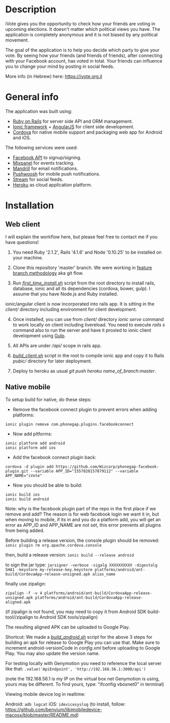 # Description

iVote gives you the opportunity to check how your friends are voting in upcoming elections. It doesn't matter which political views you have. The application is completely anonymous and it is not biased by any political movement.

The goal of the application is to help you decide which party to give your vote. By seeing how your friends (and friends of friends), after connecting with your Facebook account, has voted in total. Your friends can influence you to change your mind by posting in social feeds.

More info (in Hebrew) here: https://ivote.org.il

# General info

The application was built using:
- [Ruby on Rails](http://rubyonrails.org) for server side API and ORM management.
- [Ionic framework](http://ionicframework.com) + [AngularJS](https://angularjs.org) for client side development.
- [Cordova](https://cordova.apache.org) for native mobile support and packaging web app for Android and iOS.

The following services were used:
- [Facebook API](https://developers.facebook.com/docs/graph-api/) to signup/signing.
- [Mixpanel](https://mixpanel.com) for events tracking.
- [Mandrill](https://mandrill.com) for email notifications.
- [Pushwoosh](https://www.pushwoosh.com) for mobile push notifications.
- [Stream](http://getstream.io) for social feeds.
- [Heroku](https://www.heroku.com) as cloud application platform.


# Installation

## Web client

I will explain the workflow here, but please feel free to contact me if you have questions!

1. You need Ruby '2.1.2', Rails '4.1.6' and Node '0.10.25' to be installed on your machine.

2. Clone this repository 'master' branch. We were working in [feature branch methodology](http://nvie.com/posts/a-successful-git-branching-model/) aka git flow.

3.  Run *[first_time_install.sh](https://github.com/virtser/ivote/blob/master/first_time_install.sh)* script from the root directory to install rails, database, ionic and all its dependencies (cordova, bower, gulp). I assume that you have Node.js and Ruby installed. 

ionic/angular client is now incorporated into rails app.
It is sitting in the *client/* directory including environment for client development.

4. Once installed, you can use from *client/* directory *ionic serve* command to work locally on client including livereload. You need to execute *rails s* command also to run the server and have it proxied to ionic client development using [Gulp](http://gulpjs.com/).

5. All APIs are under */api/* scope in rails app.

6. *[build_client.sh](https://github.com/virtser/ivote/blob/master/build_client.sh)* script in the root to compile ionic app and copy it to Rails *pubic/* directory for later deployment.

7. Deploy to heroku as usual *git push heroku name_of_branch:master*.


## Native mobile

To setup build for native, do these steps:

* Remove the facebook connect plugin to prevent errors when adding platforms:

``` ionic plugin remove com.phonegap.plugins.facebookconnect ```

* Now add pltforms:

```
ionic platform add android
ionic platform add ios
```

* Add the facebook connect plugin back:

``` 
cordova -d plugin add https://github.com/Wizcorp/phonegap-facebook-plugin.git --variable APP_ID="1557020157879112" --variable APP_NAME="iVote" 
```

* Now you should be able to build:

```
ionic build ios
ionic build android
```

Note: why is the facebook plugin part of the repo in the first place if we remove and add?
The reason is for web facebook login we want it in, but when moving to mobile, if its in and you do a platform add, you will get an error as APP_ID and APP_NAME are not set, this error prevents all plugins from being added.


Before building a release version, the console plugin should be removed:
``` ionic plugin rm org.apache.cordova.console ```

then, build a release version:
``` ionic build --release android ```

to sign the jar type:
``` jarsigner -verbose -sigalg XXXXXXXXXX -digestalg SHA1 -keystore my-release-key.keystore platforms/android/ant-build/CordovaApp-release-unsigned.apk alias_name ```

finally use zipalign:

``` zipalign -f -v 4 platforms/android/ant-build/CordovaApp-release-unsigned.apk platforms/android/ant-build/CordovaApp-release-aligned.apk ```

(if zipalign is not found, you may need to copy it from Android SDK build-tool/<version>/zipalign to Android SDK tools/zipalign)

The resulting aligned APK can be uploaded to Google Play.

Shortcut: 
We made a *[build_android.sh](https://github.com/virtser/ivote/blob/master/client/build_android.sh)* script for the above 3 steps for building an apk for release to Google Play
you can use that. Make sure to increment android-versionCode in *config.xml* before uploading to Google Play. You may also update the version name.

For testing locally with Genymotion you need to reference the local server like that:
``` .value('ApiEndpoint', 'http://192.168.56.1:3000/api') ```

(note the 192.168.56.1 is my IP on the virtual box net Genymotion is using, yours may be different. To find yours, type: "ifconfig vboxnet0" in terminal)

Viewing mobile device log in realtime:

Android: ``` adb logcat ```
iOS: ``` idevicesyslog ``` (to install, follow: https://github.com/benvium/libimobiledevice-macosx/blob/master/README.md)
